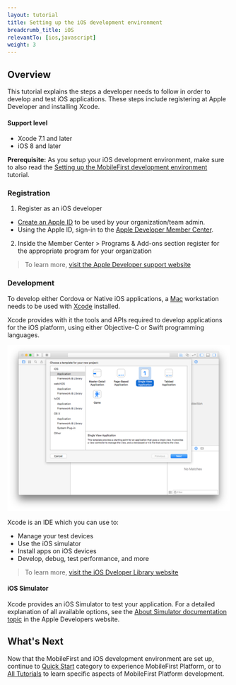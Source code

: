 ```yaml
---
layout: tutorial
title: Setting up the iOS development environment
breadcrumb_title: iOS
relevantTo: [ios,javascript]
weight: 3
---
```

## Overview
This tutorial explains the steps a developer needs to follow in order to develop and test iOS applications. These steps include registering at Apple Developer and installing Xcode.

#### Support level

* Xcode 7.1 and later
* iOS 8 and later

**Prerequisite:** As you setup your iOS development environment, make sure to also read the [Setting up the MobileFirst development environment](../mobilefirst/) tutorial.

### Registration
1. Register as an iOS developer
 - [Create an Apple ID](https://appleid.apple.com/account) to be used by your organization/team admin.
 - Using the Apple ID, sign-in to the [Apple Developer Member Center](https://developer.apple.com/).
2. Inside the Member Center > Programs &amp; Add-ons section register for the appropriate program for your organization

> To learn more, [visit the Apple Developer support website](https://developer.apple.com/support/)

### Development
To develop either Cordova or Native iOS applications, a [Mac](https://www.apple.com/mac/) workstation needs to be used with [Xcode](https://developer.apple.com/xcode/) installed.

Xcode provides with it the tools and APIs required to develop applications for the iOS platform, using either Objective-C or Swift programming languages.</p>

![xcode IDE](xcode.png)

Xcode is an IDE which you can use to:

- Manage your test devices
- Use the iOS simulator
- Install apps on iOS devices
- Develop, debug, test performance, and more

> To learn more, [visit the iOS Dveloper Library website](https://developer.apple.com/library/ios/navigation/)

#### iOS Simulator
Xcode provides an iOS Simulator to test your application. For a detailed explanation of all available options, see the [About Simulator documentation topic](https://developer.apple.com/library/ios/documentation/IDEs/Conceptual/iOS_Simulator_Guide/Introduction/Introduction.html) in the Apple Developers website.

## What's Next
Now that the MobileFirst and iOS development environment are set up, continue to [Quick Start](../../../quick-start/ios/) category to experience MobileFirst Platform, or to [All Tutorials](../../../all-tutorials) to learn specific aspects of MobileFirst Platform development.

